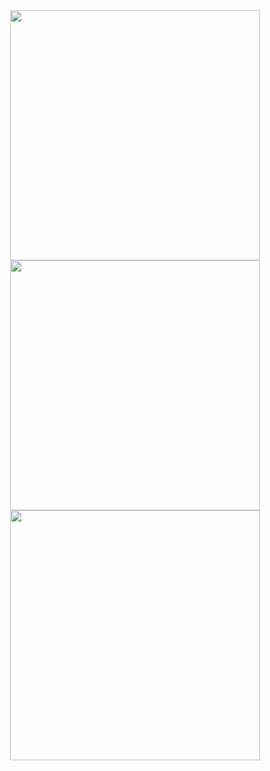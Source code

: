 <div align="center">
  <img src="https://github-readme-stats.vercel.app/api?username=AaronMaxwell&theme=tokyonight&show_icons=true&hide_border=true&count_private=true" width="400" />
  <br/>
  <img src="https://github-readme-streak-stats.herokuapp.com/?user=AaronMaxwell&theme=tokyonight&hide_border=true" width="400" />
  <br/>
  <img src="https://github-readme-stats.vercel.app/api/top-langs/?username=AaronMaxwell&theme=tokyonight&show_icons=true&hide_border=true&layout=compact" width="400" />
</div>
